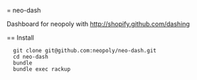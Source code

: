 = neo-dash

Dashboard for neopoly with http://shopify.github.com/dashing

== Install

      git clone git@github.com:neopoly/neo-dash.git
      cd neo-dash
      bundle
      bundle exec rackup
